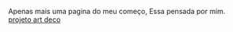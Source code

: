 Apenas mais uma pagina do meu começo, Essa pensada por mim.
<br>
<a href="https://victorhugo-sys.github.io/projeto_artdeco/">projeto art deco</a>
 

